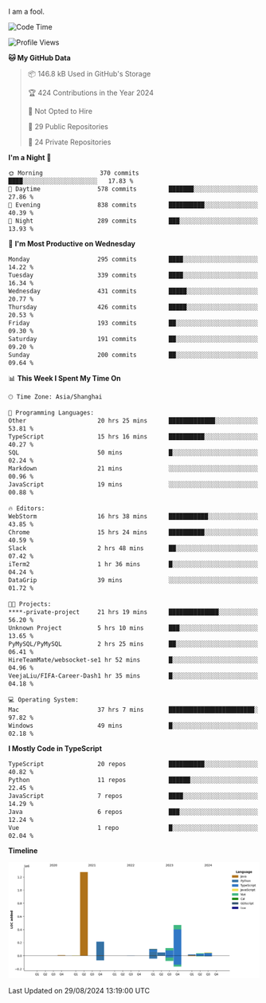 I am a fool.

<!--START_SECTION:waka-->
![Code Time](http://img.shields.io/badge/Code%20Time-1%2C745%20hrs%2015%20mins-blue)

![Profile Views](http://img.shields.io/badge/Profile%20Views-3-blue)

**🐱 My GitHub Data** 

> 📦 146.8 kB Used in GitHub's Storage 
 > 
> 🏆 424 Contributions in the Year 2024
 > 
> 🚫 Not Opted to Hire
 > 
> 📜 29 Public Repositories 
 > 
> 🔑 24 Private Repositories 
 > 
**I'm a Night 🦉** 

```text
🌞 Morning                370 commits         ████░░░░░░░░░░░░░░░░░░░░░   17.83 % 
🌆 Daytime                578 commits         ███████░░░░░░░░░░░░░░░░░░   27.86 % 
🌃 Evening                838 commits         ██████████░░░░░░░░░░░░░░░   40.39 % 
🌙 Night                  289 commits         ███░░░░░░░░░░░░░░░░░░░░░░   13.93 % 
```
📅 **I'm Most Productive on Wednesday** 

```text
Monday                   295 commits         ████░░░░░░░░░░░░░░░░░░░░░   14.22 % 
Tuesday                  339 commits         ████░░░░░░░░░░░░░░░░░░░░░   16.34 % 
Wednesday                431 commits         █████░░░░░░░░░░░░░░░░░░░░   20.77 % 
Thursday                 426 commits         █████░░░░░░░░░░░░░░░░░░░░   20.53 % 
Friday                   193 commits         ██░░░░░░░░░░░░░░░░░░░░░░░   09.30 % 
Saturday                 191 commits         ██░░░░░░░░░░░░░░░░░░░░░░░   09.20 % 
Sunday                   200 commits         ██░░░░░░░░░░░░░░░░░░░░░░░   09.64 % 
```


📊 **This Week I Spent My Time On** 

```text
🕑︎ Time Zone: Asia/Shanghai

💬 Programming Languages: 
Other                    20 hrs 25 mins      █████████████░░░░░░░░░░░░   53.81 % 
TypeScript               15 hrs 16 mins      ██████████░░░░░░░░░░░░░░░   40.27 % 
SQL                      50 mins             █░░░░░░░░░░░░░░░░░░░░░░░░   02.24 % 
Markdown                 21 mins             ░░░░░░░░░░░░░░░░░░░░░░░░░   00.96 % 
JavaScript               19 mins             ░░░░░░░░░░░░░░░░░░░░░░░░░   00.88 % 

🔥 Editors: 
WebStorm                 16 hrs 38 mins      ███████████░░░░░░░░░░░░░░   43.85 % 
Chrome                   15 hrs 24 mins      ██████████░░░░░░░░░░░░░░░   40.59 % 
Slack                    2 hrs 48 mins       ██░░░░░░░░░░░░░░░░░░░░░░░   07.42 % 
iTerm2                   1 hr 36 mins        █░░░░░░░░░░░░░░░░░░░░░░░░   04.24 % 
DataGrip                 39 mins             ░░░░░░░░░░░░░░░░░░░░░░░░░   01.72 % 

🐱‍💻 Projects: 
****-private-project     21 hrs 19 mins      ██████████████░░░░░░░░░░░   56.20 % 
Unknown Project          5 hrs 10 mins       ███░░░░░░░░░░░░░░░░░░░░░░   13.65 % 
PyMySQL/PyMySQL          2 hrs 25 mins       ██░░░░░░░░░░░░░░░░░░░░░░░   06.41 % 
HireTeamMate/websocket-se1 hr 52 mins        █░░░░░░░░░░░░░░░░░░░░░░░░   04.96 % 
VeejaLiu/FIFA-Career-Dash1 hr 35 mins        █░░░░░░░░░░░░░░░░░░░░░░░░   04.18 % 

💻 Operating System: 
Mac                      37 hrs 7 mins       ████████████████████████░   97.82 % 
Windows                  49 mins             █░░░░░░░░░░░░░░░░░░░░░░░░   02.18 % 
```

**I Mostly Code in TypeScript** 

```text
TypeScript               20 repos            ██████████░░░░░░░░░░░░░░░   40.82 % 
Python                   11 repos            ██████░░░░░░░░░░░░░░░░░░░   22.45 % 
JavaScript               7 repos             ████░░░░░░░░░░░░░░░░░░░░░   14.29 % 
Java                     6 repos             ███░░░░░░░░░░░░░░░░░░░░░░   12.24 % 
Vue                      1 repo              █░░░░░░░░░░░░░░░░░░░░░░░░   02.04 % 
```



**Timeline**

![Lines of Code chart](https://raw.githubusercontent.com/VeejaLiu/VeejaLiu/master/assets/bar_graph.png)


 Last Updated on 29/08/2024 13:19:00 UTC
<!--END_SECTION:waka-->
